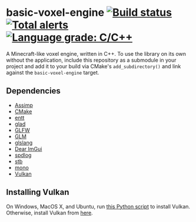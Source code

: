# basic-voxel-engine [![Build status](https://img.shields.io/github/workflow/status/yodasoda1219/basic-voxel-engine/build)](https://github.com/yodasoda1219/basic-voxel-engine/actions/workflows/build.yml) [![Total alerts](https://img.shields.io/lgtm/alerts/g/yodasoda1219/basic-voxel-engine)](https://lgtm.com/projects/g/yodasoda1219/basic-voxel-engine/alerts/) [![Language grade: C/C++](https://img.shields.io/lgtm/grade/cpp/g/yodasoda1219/basic-voxel-engine)](https://lgtm.com/projects/g/yodasoda1219/basic-voxel-engine/context:cpp)

A Minecraft-like voxel engine, written in C++. To use the library on its own without the application, include this repository as a submodule in your project and add it to your build via CMake's `add_subdirectory()` and link against the `basic-voxel-engine` target.

## Dependencies

- [Assimp](https://github.com/assimp/assimp/tree/v5.0.1)
- [CMake](https://cmake.org)
- [entt](https://github.com/skypjack/entt/tree/v3.8.1)
- [glad](https://github.com/Dav1dde/glad)
- [GLFW](https://github.com/glfw/glfw/tree/3.3.4)
- [GLM](https://github.com/g-truc/glm/tree/0.9.9.8)
- [glslang](https://github.com/KhronosGroup/glslang)
- [Dear ImGui](https://github.com/ocornut/imgui/tree/docking)
- [spdlog](https://github.com/gabime/spdlog/tree/v1.9.1)
- [stb](https://github.com/nothings/stb)
- [mono](https://www.mono-project.com/download/stable)
- [Vulkan](#installing-vulkan)

## Installing Vulkan

On Windows, MacOS X, and Ubuntu, run [this Python script](scripts/setup_vulkan.py) to install Vulkan. Otherwise, install Vulkan from [here](https://vulkan.lunarg.com/sdk/home).